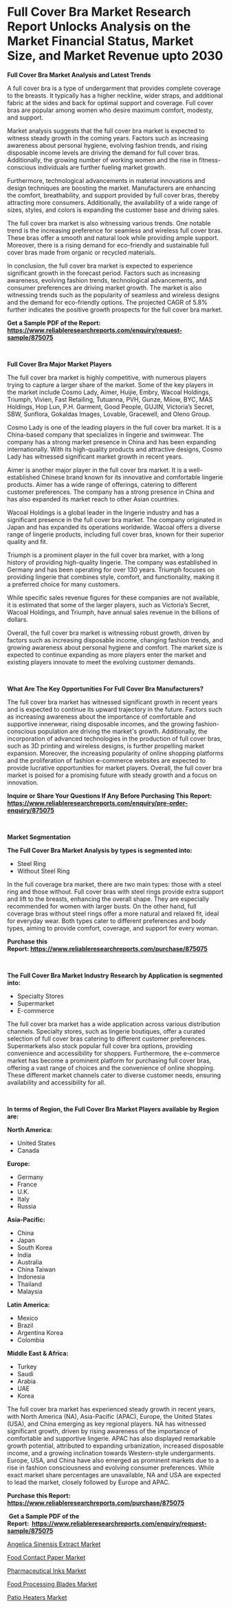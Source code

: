 <p><h1>Full Cover Bra Market Research Report Unlocks Analysis on the Market Financial Status, Market Size, and Market Revenue upto 2030</h1></p><p><strong>Full Cover Bra Market Analysis and Latest Trends</strong></p>
<p><p>A full cover bra is a type of undergarment that provides complete coverage to the breasts. It typically has a higher neckline, wider straps, and additional fabric at the sides and back for optimal support and coverage. Full cover bras are popular among women who desire maximum comfort, modesty, and support.</p><p>Market analysis suggests that the full cover bra market is expected to witness steady growth in the coming years. Factors such as increasing awareness about personal hygiene, evolving fashion trends, and rising disposable income levels are driving the demand for full cover bras. Additionally, the growing number of working women and the rise in fitness-conscious individuals are further fueling market growth.</p><p>Furthermore, technological advancements in material innovations and design techniques are boosting the market. Manufacturers are enhancing the comfort, breathability, and support provided by full cover bras, thereby attracting more consumers. Additionally, the availability of a wide range of sizes, styles, and colors is expanding the customer base and driving sales.</p><p>The full cover bra market is also witnessing various trends. One notable trend is the increasing preference for seamless and wireless full cover bras. These bras offer a smooth and natural look while providing ample support. Moreover, there is a rising demand for eco-friendly and sustainable full cover bras made from organic or recycled materials.</p><p>In conclusion, the full cover bra market is expected to experience significant growth in the forecast period. Factors such as increasing awareness, evolving fashion trends, technological advancements, and consumer preferences are driving market growth. The market is also witnessing trends such as the popularity of seamless and wireless designs and the demand for eco-friendly options. The projected CAGR of 5.8% further indicates the positive growth prospects for the full cover bra market.</p></p>
<p><strong>Get a Sample PDF of the Report:&nbsp; <a href="https://www.reliableresearchreports.com/enquiry/request-sample/875075">https://www.reliableresearchreports.com/enquiry/request-sample/875075</a></strong></p>
<p>&nbsp;</p>
<p><strong>Full Cover Bra Major Market Players</strong></p>
<p><p>The full cover bra market is highly competitive, with numerous players trying to capture a larger share of the market. Some of the key players in the market include Cosmo Lady, Aimer, Huijie, Embry, Wacoal Holdings, Triumph, Vivien, Fast Retailing, Tutuanna, PVH, Gunze, Miiow, BYC, MAS Holdings, Hop Lun, P.H. Garment, Good People, GUJIN, Victoria’s Secret, SBW, Sunflora, Gokaldas Images, Lovable, Gracewell, and Oleno Group.</p><p>Cosmo Lady is one of the leading players in the full cover bra market. It is a China-based company that specializes in lingerie and swimwear. The company has a strong market presence in China and has been expanding internationally. With its high-quality products and attractive designs, Cosmo Lady has witnessed significant market growth in recent years.</p><p>Aimer is another major player in the full cover bra market. It is a well-established Chinese brand known for its innovative and comfortable lingerie products. Aimer has a wide range of offerings, catering to different customer preferences. The company has a strong presence in China and has also expanded its market reach to other Asian countries.</p><p>Wacoal Holdings is a global leader in the lingerie industry and has a significant presence in the full cover bra market. The company originated in Japan and has expanded its operations worldwide. Wacoal offers a diverse range of lingerie products, including full cover bras, known for their superior quality and fit.</p><p>Triumph is a prominent player in the full cover bra market, with a long history of providing high-quality lingerie. The company was established in Germany and has been operating for over 130 years. Triumph focuses on providing lingerie that combines style, comfort, and functionality, making it a preferred choice for many customers.</p><p>While specific sales revenue figures for these companies are not available, it is estimated that some of the larger players, such as Victoria’s Secret, Wacoal Holdings, and Triumph, have annual sales revenue in the billions of dollars.</p><p>Overall, the full cover bra market is witnessing robust growth, driven by factors such as increasing disposable income, changing fashion trends, and growing awareness about personal hygiene and comfort. The market size is expected to continue expanding as more players enter the market and existing players innovate to meet the evolving customer demands.</p></p>
<p>&nbsp;</p>
<p><strong>What Are The Key Opportunities For Full Cover Bra Manufacturers?</strong></p>
<p><p>The full cover bra market has witnessed significant growth in recent years and is expected to continue its upward trajectory in the future. Factors such as increasing awareness about the importance of comfortable and supportive innerwear, rising disposable incomes, and the growing fashion-conscious population are driving the market's growth. Additionally, the incorporation of advanced technologies in the production of full cover bras, such as 3D printing and wireless designs, is further propelling market expansion. Moreover, the increasing popularity of online shopping platforms and the proliferation of fashion e-commerce websites are expected to provide lucrative opportunities for market players. Overall, the full cover bra market is poised for a promising future with steady growth and a focus on innovation.</p></p>
<p><strong>Inquire or Share Your Questions If Any Before Purchasing This Report: <a href="https://www.reliableresearchreports.com/enquiry/pre-order-enquiry/875075">https://www.reliableresearchreports.com/enquiry/pre-order-enquiry/875075</a></strong></p>
<p>&nbsp;</p>
<p><strong>Market Segmentation</strong></p>
<p><strong>The Full Cover Bra Market Analysis by types is segmented into:</strong></p>
<p><ul><li>Steel Ring</li><li>Without Steel Ring</li></ul></p>
<p><p>In the full coverage bra market, there are two main types: those with a steel ring and those without. Full cover bras with steel rings provide extra support and lift to the breasts, enhancing the overall shape. They are especially recommended for women with larger busts. On the other hand, full coverage bras without steel rings offer a more natural and relaxed fit, ideal for everyday wear. Both types cater to different preferences and body types, aiming to provide comfort, coverage, and support for every woman.</p></p>
<p><strong>Purchase this Report:&nbsp;<a href="https://www.reliableresearchreports.com/purchase/875075">https://www.reliableresearchreports.com/purchase/875075</a></strong></p>
<p>&nbsp;</p>
<p><strong>The Full Cover Bra Market Industry Research by Application is segmented into:</strong></p>
<p><ul><li>Specialty Stores</li><li>Supermarket</li><li>E-commerce</li></ul></p>
<p><p>The full cover bra market has a wide application across various distribution channels. Specialty stores, such as lingerie boutiques, offer a curated selection of full cover bras catering to different customer preferences. Supermarkets also stock popular full cover bra options, providing convenience and accessibility for shoppers. Furthermore, the e-commerce market has become a prominent platform for purchasing full cover bras, offering a vast range of choices and the convenience of online shopping. These different market channels cater to diverse customer needs, ensuring availability and accessibility for all.</p></p>
<p>&nbsp;</p>
<p><strong>In terms of Region, the Full Cover Bra Market Players available by Region are:</strong></p>
<p>
    <p> <strong> North America: </strong>
        <ul>
            <li>United States</li>
            <li>Canada</li>
        </ul>
        </p> 
    <p> <strong> Europe: </strong>
        <ul>
            <li>Germany</li>
            <li>France</li>
            <li>U.K.</li>
            <li>Italy</li>
            <li>Russia</li>
        </ul>
        </p> 
    <p> <strong> Asia-Pacific: </strong>
        <ul>
            <li>China</li>
            <li>Japan</li>
            <li>South Korea</li>
            <li>India</li>
            <li>Australia</li>
            <li>China Taiwan</li>
            <li>Indonesia</li>
            <li>Thailand</li>
            <li>Malaysia</li>
        </ul>
        </p> 
    <p> <strong> Latin America: </strong>
        <ul>
            <li>Mexico</li>
            <li>Brazil</li>
            <li>Argentina Korea</li>
            <li>Colombia</li>
        </ul>
        </p> 
    <p> <strong> Middle East & Africa: </strong>
        <ul>
            <li>Turkey</li>
            <li>Saudi</li>
            <li>Arabia</li>
            <li>UAE</li>
            <li>Korea</li>
        </ul>
    </p>
    </p>
<p><p>The full cover bra market has experienced steady growth in recent years, with North America (NA), Asia-Pacific (APAC), Europe, the United States (USA), and China emerging as key regional players. NA has witnessed significant growth, driven by rising awareness of the importance of comfortable and supportive lingerie. APAC has also displayed remarkable growth potential, attributed to expanding urbanization, increased disposable income, and a growing inclination towards Western-style undergarments. Europe, USA, and China have also emerged as prominent markets due to a rise in fashion consciousness and evolving consumer preferences. While exact market share percentages are unavailable, NA and USA are expected to lead the market, closely followed by Europe and APAC.</p></p>
<p><strong>Purchase this Report: <a href="https://www.reliableresearchreports.com/purchase/875075">https://www.reliableresearchreports.com/purchase/875075</a></strong></p>
<p>&nbsp;<strong>Get a Sample PDF of the Report:&nbsp;&nbsp;<a href="https://www.reliableresearchreports.com/enquiry/request-sample/875075">https://www.reliableresearchreports.com/enquiry/request-sample/875075</a></strong></p>
<p><strong></strong></p>
<p><p><a href="https://www.linkedin.com/pulse/angelica-sinensis-extract-market-share-amp-new-trends-4nn8e/">Angelica Sinensis Extract Market</a></p><p><a href="https://medium.com/@melt.scale.beast/food-contact-paper-market-size-growth-forecast-2023-2030-eb73a197875f">Food Contact Paper Market</a></p><p><a href="https://issuu.com/reportprime-2/docs/pharmaceutical-inks-market-size-2030.pptx?fr=xKAE9_zU1NQ">Pharmaceutical Inks Market</a></p><p><a href="https://github.com/RichRobinson5/Market-Research-Report-List-1/blob/main/food-processing-blades-market.md">Food Processing Blades Market</a></p><p><a href="https://www.reportprime.com/patio-heaters-r7396">Patio Heaters Market</a></p></p>